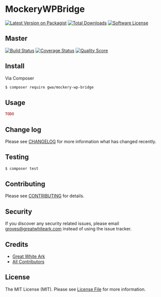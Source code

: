 # MockeryWPBridge

[![Latest Version on Packagist](https://img.shields.io/packagist/v/gwa/mockery-wp-bridge.svg?style=flat-square)](https://packagist.org/packages/gwa/mockery-wp-bridge)
[![Total Downloads](https://img.shields.io/packagist/dt/gwa/mockery-wp-bridge.svg?style=flat-square)](https://packagist.org/packages/gwa/mockery-wp-bridge)
[![Software License](https://img.shields.io/badge/license-MIT-brightgreen.svg?style=flat-square)](LICENSE)

## Master

[![Build Status](https://img.shields.io/travis/gwa/MockeryWPBridge/master.svg?style=flat-square)](https://travis-ci.org/gwa/MockeryWPBridge)
[![Coverage Status](https://img.shields.io/scrutinizer/coverage/g/gwa/MockeryWPBridge.svg?style=flat-square)](https://scrutinizer-ci.com/g/gwa/MockeryWPBridge/code-structure)
[![Quality Score](https://img.shields.io/scrutinizer/g/gwa/MockeryWPBridge.svg?style=flat-square)](https://scrutinizer-ci.com/g/gwa/MockeryWPBridge)

## Install

Via Composer

``` bash
$ composer require gwa/mockery-wp-bridge
```

## Usage

``` php
TODO
```

## Change log

Please see [CHANGELOG](CHANGELOG.md) for more information what has changed recently.

## Testing

``` bash
$ composer test
```

## Contributing

Please see [CONTRIBUTING](CONTRIBUTING.md) for details.

## Security

If you discover any security related issues, please email groves@greatwhiteark.com instead of using the issue tracker.

## Credits

- [Great White Ark](https://github.com/gwa)
- [All Contributors](../../contributors)

## License

The MIT License (MIT). Please see [License File](LICENSE.md) for more information.
